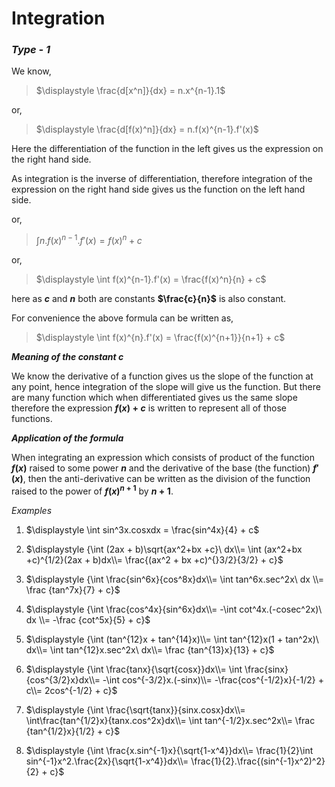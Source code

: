 # Integration

### *Type - 1*

We know,

> $\displaystyle \frac{d[x^n]}{dx} = n.x^{n-1}.1$

or,

> $\displaystyle \frac{d[f(x)^n]}{dx} = n.f(x)^{n-1}.f'(x)$

Here the differentiation of the function in the left gives us the expression on the right hand side.

As integration is the inverse of differentiation, therefore integration of the expression on the right  hand side gives us the function on the left hand side.

or,

> $\displaystyle \int n.f(x)^{n-1}.f'(x) = f(x)^n + c$

or,

> $\displaystyle \int f(x)^{n-1}.f'(x) = \frac{f(x)^n}{n} + c$

here as **$c$** and **$n$** both are constants **$\frac{c}{n}$** is also constant.

For convenience the above formula can be written as,

> $\displaystyle \int f(x)^{n}.f'(x) = \frac{f(x)^{n+1}}{n+1} + c$



***Meaning of the constant $c$***

We know the derivative of a function gives us the slope of the function at any point, hence integration of the slope will give us the function. But there are many function which when differentiated gives us the same slope therefore the expression **$f(x) + c$** is written to represent all of those functions. 

***Application of the formula***

When integrating an expression which consists of product of the function **$f(x)$** raised to some power **$n$** and the derivative of the base (the function) **$f'(x)$**, then the anti-derivative can be written as the division of the function raised to the power of **$f(x)^{n+1}$** by **$n+1$**. 

*Examples*

1. $\displaystyle \int sin^3x.cosxdx = \frac{sin^4x}{4} + c$

2. $\displaystyle {\int (2ax + b)\sqrt{ax^2+bx +c}\ dx\\= \int (ax^2+bx +c)^{1/2}(2ax + b)dx\\= \frac{(ax^2 + bx +c)^{}3/2}{3/2} + c}$

3. $\displaystyle {\int \frac{sin^6x}{cos^8x}dx\\= \int tan^6x.sec^2x\ dx \\= \frac {tan^7x}{7} + c}$

4. $\displaystyle {\int \frac{cos^4x}{sin^6x}dx\\= -\int cot^4x.(-cosec^2x)\ dx \\= -\frac {cot^5x}{5} + c}$

5. $\displaystyle {\int (tan^{12}x + tan^{14}x)\\= \int tan^{12}x(1  +  tan^2x)\ dx\\= \int tan^{12}x.sec^2x\ dx\\= \frac {tan^{13}x}{13} + c}$

6. $\displaystyle {\int \frac{tanx}{\sqrt{cosx}}dx\\= \int \frac{sinx}{cos^{3/2}x}dx\\= -\int cos^{-3/2}x.(-sinx)\\= -\frac{cos^{-1/2}x}{-1/2} + c\\= 2cos^{-1/2}   + c}$

7. $\displaystyle {\int \frac{\sqrt{tanx}}{sinx.cosx}dx\\= \int\frac{tan^{1/2}x}{tanx.cos^2x}dx\\= \int tan^{-1/2}x.sec^2x\\= \frac {tan^{1/2}x}{1/2} + c}$

8. $\displaystyle {\int \frac{x.sin^{-1}x}{\sqrt{1-x^4}}dx\\= \frac{1}{2}\int sin^{-1}x^2.\frac{2x}{\sqrt{1-x^4}}dx\\= \frac{1}{2}.\frac{(sin^{-1}x^2)^2}{2} + c}$


